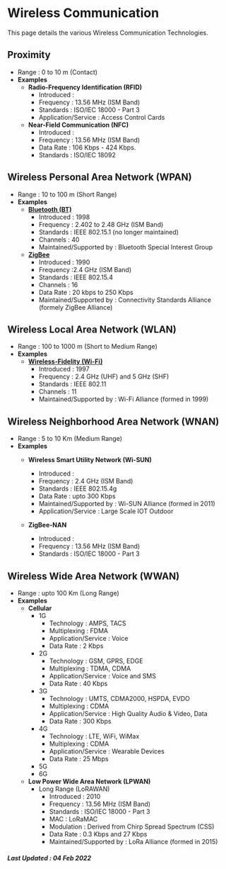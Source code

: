 # Wireless Communication

This page details the various Wireless Communication Technologies.

## Proximity
- Range : 0 to 10 m (Contact)
- **Examples**
  - **Radio-Frequency Identification (RFID)**
     - Introduced : 
     - Frequency : 13.56 MHz (ISM Band) 
     - Standards : ISO/IEC 18000 - Part 3
	 - Application/Service : Access Control Cards
  - **Near-Field Communication (NFC)**
     - Introduced : 
     - Frequency : 13.56 MHz (ISM Band) 
     - Data Rate : 106 Kbps - 424 Kbps.
     - Standards : ISO/IEC 18092 

## Wireless Personal Area Network (WPAN)
- Range : 10 to 100 m (Short Range)
- **Examples**
  - **[Bluetooth (BT)](BT.md)**
     - Introduced : 1998
     - Frequency : 2.402 to 2.48 GHz (ISM Band) 
     - Standards : IEEE 802.15.1 (no longer maintained)
     - Channels : 40
     - Maintained/Supported by : Bluetooth Special Interest Group 
  - **[ZigBee](ZigBee.md)**
     - Introduced : 1990
     - Frequency :2.4 GHz (ISM Band) 
     - Standards : IEEE 802.15.4
     - Channels : 16
     - Data Rate : 20 kbps to 250 Kbps
     - Maintained/Supported by : Connectivity Standards Alliance (formely ZigBee Alliance)

## Wireless Local Area Network (WLAN)
- Range : 100 to 1000 m (Short to Medium Range)
- **Examples**
  - **[Wireless-Fidelity (Wi-Fi)](WiFi.md)**
     - Introduced : 1997
     - Frequency :  2.4 GHz (UHF) and 5 GHz (SHF)
     - Standards : IEEE 802.11
     - Channels : 11
     - Maintained/Supported by : Wi-Fi Alliance (formed in 1999)

## Wireless Neighborhood Area Network (WNAN)
- Range : 5 to 10 Km (Medium Range)
- **Examples**
  - **Wireless Smart Utility Network (Wi-SUN)**
     - Introduced : 
     - Frequency : 2.4 GHz (ISM Band) 
     - Standards : IEEE 802.15.4g
     - Data Rate : upto 300 Kbps
     - Maintained/Supported by : Wi-SUN Alliance (formed in 2011)
     - Application/Service : Large Scale IOT Outdoor
     
  - **ZigBee-NAN**
     - Introduced : 
     - Frequency : 13.56 MHz (ISM Band) 
     - Standards : ISO/IEC 18000 - Part 3 

## Wireless Wide Area Network (WWAN)
- Range : upto 100 Km (Long Range)
- **Examples**
  - **Cellular**
     - 1G
        - Technology : AMPS, TACS
        - Multiplexing : FDMA
        - Application/Service : Voice 
        - Data Rate : 2 Kbps
     - 2G
        - Technology : GSM, GPRS, EDGE
        - Multiplexing : TDMA, CDMA
        - Application/Service : Voice and SMS
        - Data Rate : 40 Kbps
     - 3G
        - Technology : UMTS, CDMA2000, HSPDA, EVDO
        - Multiplexing :  CDMA
        - Application/Service : High Quality Audio & Video, Data
        - Data Rate : 300 Kbps
     - 4G
        - Technology : LTE, WiFi, WiMax
        - Multiplexing :  CDMA
        - Application/Service : Wearable Devices
        - Data Rate : 25 Mbps
     - 5G
     - 6G
  - **Low Power Wide Area Network (LPWAN)**
     - Long Range (LoRAWAN)
         - Introduced : 2010
         - Frequency : 13.56 MHz (ISM Band) 
         - Standards : ISO/IEC 18000 - Part 3
         - MAC : LoRaMAC
         - Modulation : Derived from Chirp Spread Spectrum (CSS)
         - Data Rate :  0.3 Kbps and 27 Kbps
         - Maintained/Supported by : LoRa Alliance (formed in 2015)

##### Last Updated : 04 Feb 2022
